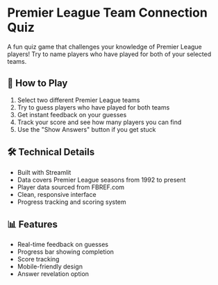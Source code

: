 # Premier League Team Connection Quiz

A fun quiz game that challenges your knowledge of Premier League players! Try to name players who have played for both of your selected teams.

## 🎯 How to Play

1. Select two different Premier League teams
2. Try to guess players who have played for both teams
3. Get instant feedback on your guesses
4. Track your score and see how many players you can find
5. Use the "Show Answers" button if you get stuck

## 🛠️ Technical Details

- Built with Streamlit
- Data covers Premier League seasons from 1992 to present
- Player data sourced from FBREF.com
- Clean, responsive interface
- Progress tracking and scoring system

## 📊 Features

- Real-time feedback on guesses
- Progress bar showing completion
- Score tracking
- Mobile-friendly design
- Answer revelation option
